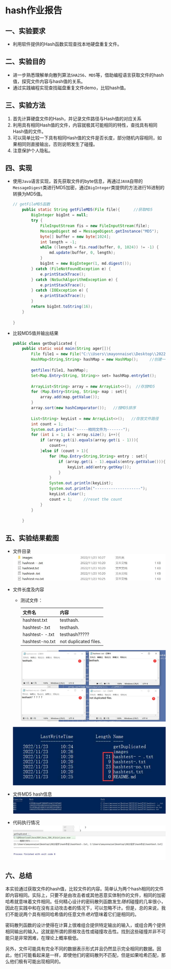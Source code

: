 # hash作业报告

## 一、实验要求

+ 利用软件提供的Hash函数实现查找本地硬盘重复文件。



## 二、实验目的

+ 进一步熟悉理解单向散列算法`SHA256`、`MD5`等，借助编程语言获取文件的hash值，探究文件内容与hash值的关系。
+ 通过实践编程实现查找磁盘重复文件demo，比较hash值。

## 三、实验方法

1. 首先计算硬盘文件的Hash，并记录文件路径与Hash值的对应关系 
2. 利用具有相同Hash值的文件，内容就极其可能相同的特性，查找具有相同Hash值的文件。 
3. 可以简单比较一下具有相同Hash值的文件是否长度，部分随机内容相同，如果相同则直接输出，否则说明发生了碰撞。 
4.  注意保护个人隐私。



## 四、实现

+ 使用`Java`语言实现，首先获取文件的byte信息，再通过`JAVA`自带的`MessageDigest`类进行MD5加密，通过`BigInteger`类提供的方法进行16进制的转换为MD5值。

  ```java
  // getFileMD5函数
      public static String getFileMD5(File file){      //获取MD5
          BigInteger bigInt = null;
          try {
              FileInputStream fis = new FileInputStream(file);
              MessageDigest md = MessageDigest.getInstance("MD5");
              byte[] buffer = new byte[1024];
              int length = -1;
              while ((length = fis.read(buffer, 0, 1024)) != -1) {
                  md.update(buffer, 0, length);
              }
              bigInt = new BigInteger(1, md.digest());
          } catch (FileNotFoundException e) {
              e.printStackTrace();
          } catch (NoSuchAlgorithmException e) {
              e.printStackTrace();
          } catch (IOException e) {
              e.printStackTrace();
          }
          return bigInt.toString(16);
      }
  
  }
  ```

+ 比较MD5值并输出结果

  ```java
  public class getDuplicated {
      public static void main(String ager[]){
          File file1 = new File("C:\\Users\\mayonnaise\\Desktop\\2022信安\\hash作业");  //查找的目录
          HashMap<String,String> hashMap = new HashMap();     //创建一个hashMap存放文件路径和它的MD5值
  
          getfiles(file1, hashMap);
          Set<Map.Entry<String, String>> set= hashMap.entrySet();
  
          ArrayList<String> array = new ArrayList<>();  //存放MD5
          for (Map.Entry<String, String> map : set){
              array.add(map.getValue());
          }
          array.sort(new hashComparator());   //按MD5排序
  
          List<String> keyList = new ArrayList<>();   //存放文件路径
          int count = 1;
          System.out.println("-----相同文件为-------");
          for (int i = 1; i < array.size(); i++){
              if (array.get(i).equals(array.get(i - 1))){
                  count++;
              }else if (count > 1){
                  for (Map.Entry<String,String> entry : set){
                      if (array.get(i - 1).equals(entry.getValue())){
                          keyList.add(entry.getKey());
                      }
                  }
                  System.out.println(keyList);
                  System.out.println("--------------------");
                  keyList.clear();
                  count = 1;     //reset the count
              }
          }
  
      }
  ```



## 五、实验结果截图

+ 文件目录
  ![dir](./images/dir.jpg)

+ 文件长度及内容

  + 测试文件：

    | 文件名          | 内容                  |
    | --------------- | --------------------- |
    | hashtest.txt    | testhash.             |
    | hashtest-.txt   | testhash.             |
    | hashtest- -.txt | testhash?????         |
    | hashtest-no.txt | not duplicated files. |

    

    ![dir](./images/info.jpg)

  

  

  ![dir](./images/length.jpg)

+ 文件MD5 hash信息
  ![dir](./images/hash.jpg)

+ 代码执行情况
  ![dir](./images/res01.jpg)



## 六、总结

​	本实验通过获取文件的hash值，比较文件的内容。简单认为两个hash相同的文件即内容相同。实际上，只要不是由攻击者或其他恶意实体制作的文件，相同的加密哈希就意味着文件相同。任何精心设计的密码散列函数发生*随机*碰撞的几率很小，因此在实践中和在没有主动攻击者的情况下，可以忽略不计。但是，总的来说，我们不能说两个具有相同哈希值的任意文件*绝对*意味着它们是相同的。

​	密码散列函数的设计使得在计算上很难组合提供特定输出的输入，或组合两个提供相同输出的输入。这就是所谓的原根攻击性或碰撞攻击性。找到这些碰撞并非不可能只是非常困难，在理论上概率极低。

​	另外，文件可能具有完全不同的数据表示形式并且仍然显示完全相同的数据。因此，他们可能看起来是一样，即使他们的密码散列不匹配，但是如果哈希匹配，那么他们极有可能出现相同的。